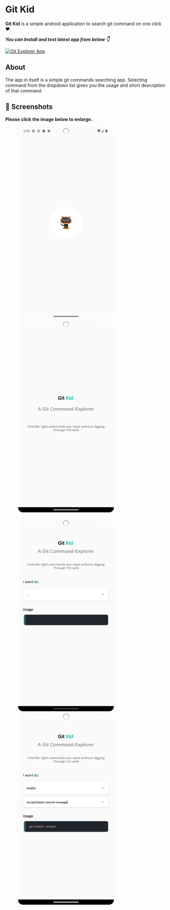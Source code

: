 # Git Kid

**Git Kid** is a simple android application to search git command on one click❤️.

***You can Install and test latest app from below 👇***

[![Git Explorer App](https://img.shields.io/badge/GitExplorer-APK-red.svg?style=for-the-badge&logo=android)](https://github.com/Krish-Mutha/Git-Kid/tree/main/apk)

## About
The app in itself is a simple git commands searching app. Selecting command from the dropdown list gives you the usage and short description of that command.

## 📸 Screenshots

**Please click the image below to enlarge.**

<img src="https://github.com/Krish-Mutha/Git-Kid/blob/main/Screenshots/Image1.png" height="600" width="300" hspace="40"><img src="https://github.com/Krish-Mutha/Git-Kid/blob/main/Screenshots/Image2.png" height="600" width="300" hspace="40">
<br><br>
<img src="https://github.com/Krish-Mutha/Git-Kid/blob/main/Screenshots/Image3.png" height="600" width="300" hspace="40"><img src="https://github.com/Krish-Mutha/Git-Kid/blob/main/Screenshots/Image4.png" height="600" width="300" hspace="40">

